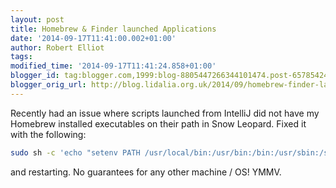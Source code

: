```yaml
---
layout: post
title: Homebrew & Finder launched Applications
date: '2014-09-17T11:41:00.002+01:00'
author: Robert Elliot
tags: 
modified_time: '2014-09-17T11:41:24.858+01:00'
blogger_id: tag:blogger.com,1999:blog-8805447266344101474.post-6578542448248109098
blogger_orig_url: http://blog.lidalia.org.uk/2014/09/homebrew-finder-launched-applications.html
---
```


Recently had an issue where scripts launched from IntelliJ did not have my 
Homebrew installed executables on their path in Snow Leopard. Fixed it with the 
following:
```bash
sudo sh -c 'echo "setenv PATH /usr/local/bin:/usr/bin:/bin:/usr/sbin:/sbin" >> /etc/launchd.conf'
```
and restarting. No guarantees for any other machine / OS! YMMV.
